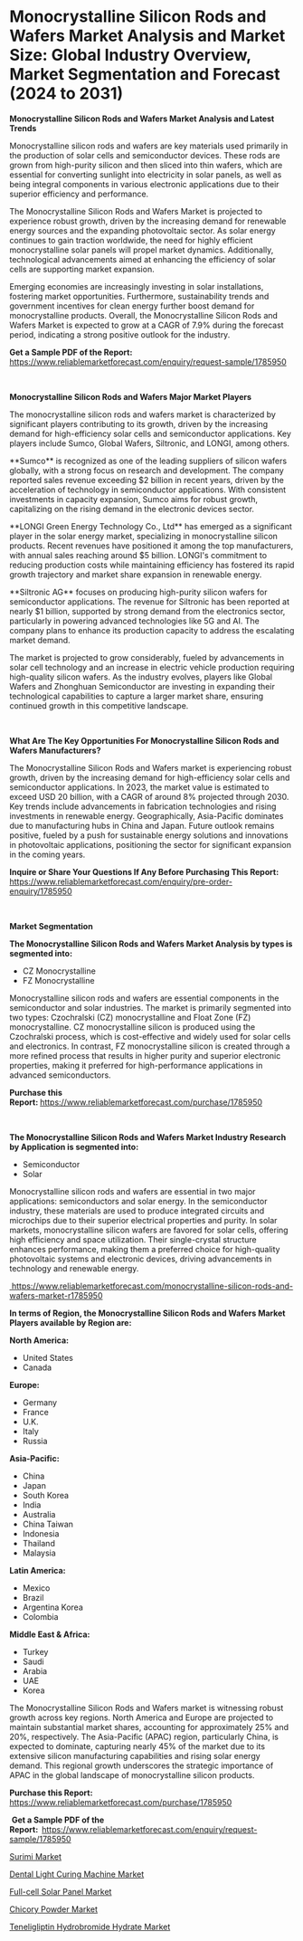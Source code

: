 <p><h1>Monocrystalline Silicon Rods and Wafers Market Analysis and Market Size: Global Industry Overview, Market Segmentation and Forecast (2024 to 2031)</h1></p><p><strong>Monocrystalline Silicon Rods and Wafers Market Analysis and Latest Trends</strong></p>
<p><p>Monocrystalline silicon rods and wafers are key materials used primarily in the production of solar cells and semiconductor devices. These rods are grown from high-purity silicon and then sliced into thin wafers, which are essential for converting sunlight into electricity in solar panels, as well as being integral components in various electronic applications due to their superior efficiency and performance.</p><p>The Monocrystalline Silicon Rods and Wafers Market is projected to experience robust growth, driven by the increasing demand for renewable energy sources and the expanding photovoltaic sector. As solar energy continues to gain traction worldwide, the need for highly efficient monocrystalline solar panels will propel market dynamics. Additionally, technological advancements aimed at enhancing the efficiency of solar cells are supporting market expansion.</p><p>Emerging economies are increasingly investing in solar installations, fostering market opportunities. Furthermore, sustainability trends and government incentives for clean energy further boost demand for monocrystalline products. Overall, the Monocrystalline Silicon Rods and Wafers Market is expected to grow at a CAGR of 7.9% during the forecast period, indicating a strong positive outlook for the industry.</p></p>
<p><strong>Get a Sample PDF of the Report:&nbsp;</strong> <a href="https://www.reliablemarketforecast.com/enquiry/request-sample/1785950?utm_campaign=1127&utm_medium=2&utm_source=Github&utm_content=ia&utm_term=09102024&utm_id=monocrystalline-silicon-rods-and-wafers">https://www.reliablemarketforecast.com/enquiry/request-sample/1785950</a></p>
<p>&nbsp;</p>
<p><strong>Monocrystalline Silicon Rods and Wafers Major Market Players</strong></p>
<p><p>The monocrystalline silicon rods and wafers market is characterized by significant players contributing to its growth, driven by the increasing demand for high-efficiency solar cells and semiconductor applications. Key players include Sumco, Global Wafers, Siltronic, and LONGI, among others.</p><p>**Sumco** is recognized as one of the leading suppliers of silicon wafers globally, with a strong focus on research and development. The company reported sales revenue exceeding $2 billion in recent years, driven by the acceleration of technology in semiconductor applications. With consistent investments in capacity expansion, Sumco aims for robust growth, capitalizing on the rising demand in the electronic devices sector.</p><p>**LONGI Green Energy Technology Co., Ltd** has emerged as a significant player in the solar energy market, specializing in monocrystalline silicon products. Recent revenues have positioned it among the top manufacturers, with annual sales reaching around $5 billion. LONGI's commitment to reducing production costs while maintaining efficiency has fostered its rapid growth trajectory and market share expansion in renewable energy.</p><p>**Siltronic AG** focuses on producing high-purity silicon wafers for semiconductor applications. The revenue for Siltronic has been reported at nearly $1 billion, supported by strong demand from the electronics sector, particularly in powering advanced technologies like 5G and AI. The company plans to enhance its production capacity to address the escalating market demand.</p><p>The market is projected to grow considerably, fueled by advancements in solar cell technology and an increase in electric vehicle production requiring high-quality silicon wafers. As the industry evolves, players like Global Wafers and Zhonghuan Semiconductor are investing in expanding their technological capabilities to capture a larger market share, ensuring continued growth in this competitive landscape.</p></p>
<p>&nbsp;</p>
<p><strong>What Are The Key Opportunities For Monocrystalline Silicon Rods and Wafers Manufacturers?</strong></p>
<p><p>The Monocrystalline Silicon Rods and Wafers market is experiencing robust growth, driven by the increasing demand for high-efficiency solar cells and semiconductor applications. In 2023, the market value is estimated to exceed USD 20 billion, with a CAGR of around 8% projected through 2030. Key trends include advancements in fabrication technologies and rising investments in renewable energy. Geographically, Asia-Pacific dominates due to manufacturing hubs in China and Japan. Future outlook remains positive, fueled by a push for sustainable energy solutions and innovations in photovoltaic applications, positioning the sector for significant expansion in the coming years.</p></p>
<p><strong>Inquire or Share Your Questions If Any Before Purchasing This Report:</strong> <a href="https://www.reliablemarketforecast.com/enquiry/pre-order-enquiry/1785950?utm_campaign=1127&utm_medium=2&utm_source=Github&utm_content=ia&utm_term=09102024&utm_id=monocrystalline-silicon-rods-and-wafers">https://www.reliablemarketforecast.com/enquiry/pre-order-enquiry/1785950</a></p>
<p>&nbsp;</p>
<p><strong>Market Segmentation</strong></p>
<p><strong>The Monocrystalline Silicon Rods and Wafers Market Analysis by types is segmented into:</strong></p>
<p><ul><li>CZ Monocrystalline</li><li>FZ Monocrystalline</li></ul></p>
<p><p>Monocrystalline silicon rods and wafers are essential components in the semiconductor and solar industries. The market is primarily segmented into two types: Czochralski (CZ) monocrystalline and Float Zone (FZ) monocrystalline. CZ monocrystalline silicon is produced using the Czochralski process, which is cost-effective and widely used for solar cells and electronics. In contrast, FZ monocrystalline silicon is created through a more refined process that results in higher purity and superior electronic properties, making it preferred for high-performance applications in advanced semiconductors.</p></p>
<p><strong>Purchase this Report:&nbsp;</strong><a href="https://www.reliablemarketforecast.com/purchase/1785950?utm_campaign=1127&utm_medium=2&utm_source=Github&utm_content=ia&utm_term=09102024&utm_id=monocrystalline-silicon-rods-and-wafers">https://www.reliablemarketforecast.com/purchase/1785950</a></p>
<p>&nbsp;</p>
<p><strong>The Monocrystalline Silicon Rods and Wafers Market Industry Research by Application is segmented into:</strong></p>
<p><ul><li>Semiconductor</li><li>Solar</li></ul></p>
<p><p>Monocrystalline silicon rods and wafers are essential in two major applications: semiconductors and solar energy. In the semiconductor industry, these materials are used to produce integrated circuits and microchips due to their superior electrical properties and purity. In solar markets, monocrystalline silicon wafers are favored for solar cells, offering high efficiency and space utilization. Their single-crystal structure enhances performance, making them a preferred choice for high-quality photovoltaic systems and electronic devices, driving advancements in technology and renewable energy.</p></p>
<p><a href="https://www.reliablemarketforecast.com/monocrystalline-silicon-rods-and-wafers-market-r1785950?utm_campaign=1127&utm_medium=2&utm_source=Github&utm_content=ia&utm_term=09102024&utm_id=monocrystalline-silicon-rods-and-wafers">&nbsp;https://www.reliablemarketforecast.com/monocrystalline-silicon-rods-and-wafers-market-r1785950</a></p>
<p><strong>In terms of Region, the Monocrystalline Silicon Rods and Wafers Market Players available by Region are:</strong></p>
<p>
    <p> <strong> North America: </strong>
        <ul>
            <li>United States</li>
            <li>Canada</li>
        </ul>
        </p> 
    <p> <strong> Europe: </strong>
        <ul>
            <li>Germany</li>
            <li>France</li>
            <li>U.K.</li>
            <li>Italy</li>
            <li>Russia</li>
        </ul>
        </p> 
    <p> <strong> Asia-Pacific: </strong>
        <ul>
            <li>China</li>
            <li>Japan</li>
            <li>South Korea</li>
            <li>India</li>
            <li>Australia</li>
            <li>China Taiwan</li>
            <li>Indonesia</li>
            <li>Thailand</li>
            <li>Malaysia</li>
        </ul>
        </p> 
    <p> <strong> Latin America: </strong>
        <ul>
            <li>Mexico</li>
            <li>Brazil</li>
            <li>Argentina Korea</li>
            <li>Colombia</li>
        </ul>
        </p> 
    <p> <strong> Middle East & Africa: </strong>
        <ul>
            <li>Turkey</li>
            <li>Saudi</li>
            <li>Arabia</li>
            <li>UAE</li>
            <li>Korea</li>
        </ul>
    </p>
    </p>
<p><p>The Monocrystalline Silicon Rods and Wafers market is witnessing robust growth across key regions. North America and Europe are projected to maintain substantial market shares, accounting for approximately 25% and 20%, respectively. The Asia-Pacific (APAC) region, particularly China, is expected to dominate, capturing nearly 45% of the market due to its extensive silicon manufacturing capabilities and rising solar energy demand. This regional growth underscores the strategic importance of APAC in the global landscape of monocrystalline silicon products.</p></p>
<p><strong>Purchase this Report: </strong><a href="https://www.reliablemarketforecast.com/purchase/1785950?utm_campaign=1127&utm_medium=2&utm_source=Github&utm_content=ia&utm_term=09102024&utm_id=monocrystalline-silicon-rods-and-wafers">https://www.reliablemarketforecast.com/purchase/1785950</a></p>
<p>&nbsp;<strong>Get a Sample PDF of the Report:&nbsp;&nbsp;</strong><a href="https://www.reliablemarketforecast.com/enquiry/request-sample/1785950?utm_campaign=1127&utm_medium=2&utm_source=Github&utm_content=ia&utm_term=09102024&utm_id=monocrystalline-silicon-rods-and-wafers">https://www.reliablemarketforecast.com/enquiry/request-sample/1785950</a></p>
<p><strong></strong></p>
<p><p><a href="https://issuu.com/reportprime-2/docs/surimi-market-size-2030.pptx_439973c94ab59b?utm_campaign=1127&utm_medium=2&utm_source=Github&utm_content=ia&utm_term=09102024&utm_id=monocrystalline-silicon-rods-and-wafers">Surimi Market</a></p><p><a href="https://www.linkedin.com/pulse/global-dental-light-curing-machine-market-focus-product-type-9upcf?utm_campaign=1127&utm_medium=2&utm_source=Github&utm_content=ia&utm_term=09102024&utm_id=monocrystalline-silicon-rods-and-wafers">Dental Light Curing Machine Market</a></p><p><a href="https://github.com/goreromjue5f/Market-Research-Report-List-1/blob/main/full-cell-solar-panel-market.md?utm_campaign=1127&utm_medium=2&utm_source=Github&utm_content=ia&utm_term=09102024&utm_id=monocrystalline-silicon-rods-and-wafers">Full-cell Solar Panel Market</a></p><p><a href="https://issuu.com/reportprime-2/docs/chicory-powder-market-size-2030.ppt_db97596276b52a?utm_campaign=1127&utm_medium=2&utm_source=Github&utm_content=ia&utm_term=09102024&utm_id=monocrystalline-silicon-rods-and-wafers">Chicory Powder Market</a></p><p><a href="https://www.linkedin.com/pulse/teneligliptin-hydrobromide-hydrate-market-research-report-jdzbf?utm_campaign=1127&utm_medium=2&utm_source=Github&utm_content=ia&utm_term=09102024&utm_id=monocrystalline-silicon-rods-and-wafers">Teneligliptin Hydrobromide Hydrate Market</a></p></p>